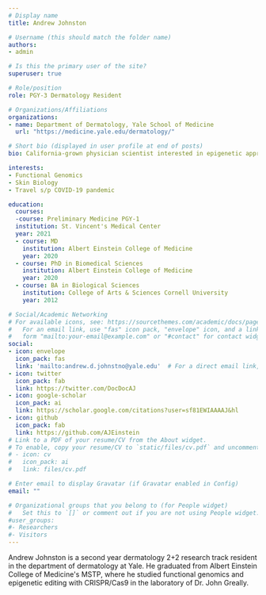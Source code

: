 ```yaml
---
# Display name
title: Andrew Johnston

# Username (this should match the folder name)
authors:
- admin

# Is this the primary user of the site?
superuser: true

# Role/position
role: PGY-3 Dermatology Resident

# Organizations/Affiliations
organizations:
- name: Department of Dermatology, Yale School of Medicine
  url: "https://medicine.yale.edu/dermatology/"

# Short bio (displayed in user profile at end of posts)
bio: California-grown physician scientist interested in epigenetic approaches to explore and treat cutaneous pathologies.

interests:
- Functional Genomics
- Skin Biology
- Travel s/p COVID-19 pandemic

education:
  courses:
  -course: Preliminary Medicine PGY-1
  institution: St. Vincent's Medical Center
  year: 2021
  - course: MD
    institution: Albert Einstein College of Medicine
    year: 2020
  - course: PhD in Biomedical Sciences
    institution: Albert Einstein College of Medicine
    year: 2020
  - course: BA in Biological Sciences
    institution: College of Arts & Sciences Cornell University
    year: 2012

# Social/Academic Networking
# For available icons, see: https://sourcethemes.com/academic/docs/page-builder/#icons
#   For an email link, use "fas" icon pack, "envelope" icon, and a link in the
#   form "mailto:your-email@example.com" or "#contact" for contact widget.
social:
- icon: envelope
  icon_pack: fas
  link: 'mailto:andrew.d.johnstno@yale.edu'  # For a direct email link, use "mailto:test@example.org".
- icon: twitter
  icon_pack: fab
  link: https://twitter.com/DocDocAJ
- icon: google-scholar
  icon_pack: ai
  link: https://scholar.google.com/citations?user=sf81EWIAAAAJ&hl
- icon: github
  icon_pack: fab
  link: https://github.com/AJEinstein
# Link to a PDF of your resume/CV from the About widget.
# To enable, copy your resume/CV to `static/files/cv.pdf` and uncomment the lines below.
# - icon: cv
#   icon_pack: ai
#   link: files/cv.pdf

# Enter email to display Gravatar (if Gravatar enabled in Config)
email: ""

# Organizational groups that you belong to (for People widget)
#   Set this to `[]` or comment out if you are not using People widget.
#user_groups:
#- Researchers
#- Visitors
---
```


Andrew Johnston is a second year dermatology 2+2 research track resident in the department of dermatology at Yale. He graduated from Albert Einstein College of Medicine's MSTP, where he studied functional genomics and epigenetic editing with CRISPR/Cas9 in the laboratory of Dr. John Greally.
